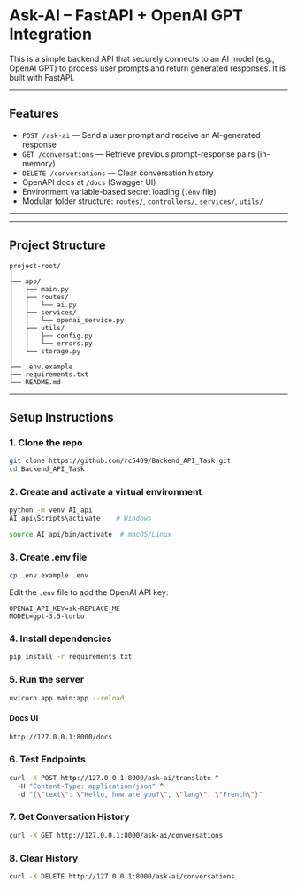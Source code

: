 # Ask-AI – FastAPI + OpenAI GPT Integration

This is a simple backend API that securely connects to an AI model (e.g., OpenAI GPT) to process user prompts and return generated responses. It is built with FastAPI.

---

##  Features

- `POST /ask-ai` — Send a user prompt and receive an AI-generated response
- `GET /conversations` — Retrieve previous prompt-response pairs (in-memory)
- `DELETE /conversations` — Clear conversation history
- OpenAPI docs at `/docs` (Swagger UI)
- Environment variable-based secret loading (`.env` file)
- Modular folder structure: `routes/`, `controllers/`, `services/`, `utils/`

---

---

## Project Structure

```
project-root/
│
├── app/
│   ├── main.py
│   ├── routes/
│   │   └── ai.py
│   ├── services/
│   │   └── openai_service.py
│   ├── utils/
│   │   ├── config.py
│   │   └── errors.py
│   └── storage.py
│
├── .env.example
├── requirements.txt
└── README.md
```

---

## Setup Instructions

### 1. Clone the repo

```bash
git clone https://github.com/rc5409/Backend_API_Task.git
cd Backend_API_Task
```

### 2. Create and activate a virtual environment
```bash
python -m venv AI_api
AI_api\Scripts\activate    # Windows
```

```bash
source AI_api/bin/activate  # macOS/Linux
```

### 3. Create .env file
```bash
cp .env.example .env
```

Edit the `.env` file to add the OpenAI API key:

```
OPENAI_API_KEY=sk-REPLACE_ME
MODEL=gpt-3.5-turbo
```


### 4. Install dependencies
```bash
pip install -r requirements.txt
```

### 5. Run the server
```bash
uvicorn app.main:app --reload
```

#### Docs UI
```bash
http://127.0.0.1:8000/docs
```

### 6. Test Endpoints
```bash
curl -X POST http://127.0.0.1:8000/ask-ai/translate ^
  -H "Content-Type: application/json" ^
  -d "{\"text\": \"Hello, how are you?\", \"lang\": \"French\"}"
```

### 7. Get Conversation History
```bash
curl -X GET http://127.0.0.1:8000/ask-ai/conversations
```

### 8. Clear History

```bash
curl -X DELETE http://127.0.0.1:8000/ask-ai/conversations

```










